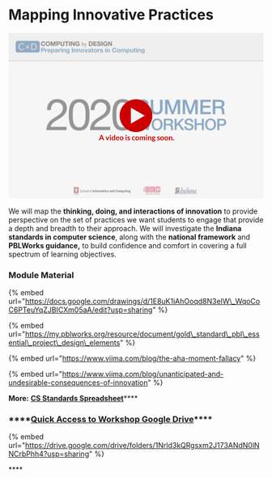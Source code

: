 # Mapping Innovative Practices

![](../../.gitbook/assets/vidcoming-welcome.png)

We will map the **thinking, doing, and interactions of innovation** to provide perspective on the set of practices we want students to engage that provide a depth and breadth to their approach. We will investigate the **Indiana standards in computer science**, along with the **national framework** and **PBLWorks guidance,** to build confidence and comfort in covering a full spectrum of learning objectives.

### Module Material

{% embed url="https://docs.google.com/drawings/d/1E8uK1iAhOoqd8N3eIW\_WqoCoC6PTeuYqZJBICXm05aA/edit?usp=sharing" %}

{% embed url="https://my.pblworks.org/resource/document/gold\_standard\_pbl\_essential\_project\_design\_elements" %}

{% embed url="https://www.viima.com/blog/the-aha-moment-fallacy" %}

{% embed url="https://www.viima.com/blog/unanticipated-and-undesirable-consequences-of-innovation" %}

**More:**  [**CS Standards Spreadsheet**](https://docs.google.com/spreadsheets/d/1NX5hL3benDO9Ruo85qzssl6qO0L2v6Ae2jEJlGQd6JU/edit?usp=sharing)\*\*\*\*

### \*\*\*\*[**Quick Access to Workshop Google Drive**](https://drive.google.com/drive/folders/1Nrld3kQRgsxm2J173ANdN0lNNCrbPhh4?usp=sharing)\*\*\*\*

{% embed url="https://drive.google.com/drive/folders/1Nrld3kQRgsxm2J173ANdN0lNNCrbPhh4?usp=sharing" %}

\*\*\*\*

